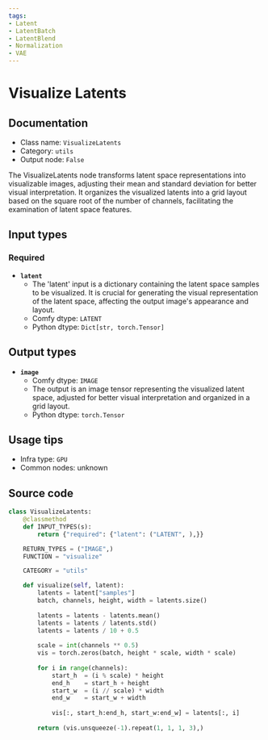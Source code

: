 ```yaml
---
tags:
- Latent
- LatentBatch
- LatentBlend
- Normalization
- VAE
---
```


# Visualize Latents
## Documentation
- Class name: `VisualizeLatents`
- Category: `utils`
- Output node: `False`

The VisualizeLatents node transforms latent space representations into visualizable images, adjusting their mean and standard deviation for better visual interpretation. It organizes the visualized latents into a grid layout based on the square root of the number of channels, facilitating the examination of latent space features.
## Input types
### Required
- **`latent`**
    - The 'latent' input is a dictionary containing the latent space samples to be visualized. It is crucial for generating the visual representation of the latent space, affecting the output image's appearance and layout.
    - Comfy dtype: `LATENT`
    - Python dtype: `Dict[str, torch.Tensor]`
## Output types
- **`image`**
    - Comfy dtype: `IMAGE`
    - The output is an image tensor representing the visualized latent space, adjusted for better visual interpretation and organized in a grid layout.
    - Python dtype: `torch.Tensor`
## Usage tips
- Infra type: `GPU`
- Common nodes: unknown


## Source code
```python
class VisualizeLatents:
    @classmethod
    def INPUT_TYPES(s):
        return {"required": {"latent": ("LATENT", ),}}

    RETURN_TYPES = ("IMAGE",)
    FUNCTION = "visualize"

    CATEGORY = "utils"

    def visualize(self, latent):
        latents = latent["samples"]
        batch, channels, height, width = latents.size()
        
        latents = latents - latents.mean()
        latents = latents / latents.std()
        latents = latents / 10 + 0.5
        
        scale = int(channels ** 0.5)
        vis = torch.zeros(batch, height * scale, width * scale)
        
        for i in range(channels):
            start_h  = (i % scale) * height
            end_h    = start_h + height
            start_w  = (i // scale) * width
            end_w    = start_w + width
            
            vis[:, start_h:end_h, start_w:end_w] = latents[:, i]
        
        return (vis.unsqueeze(-1).repeat(1, 1, 1, 3),)

```
